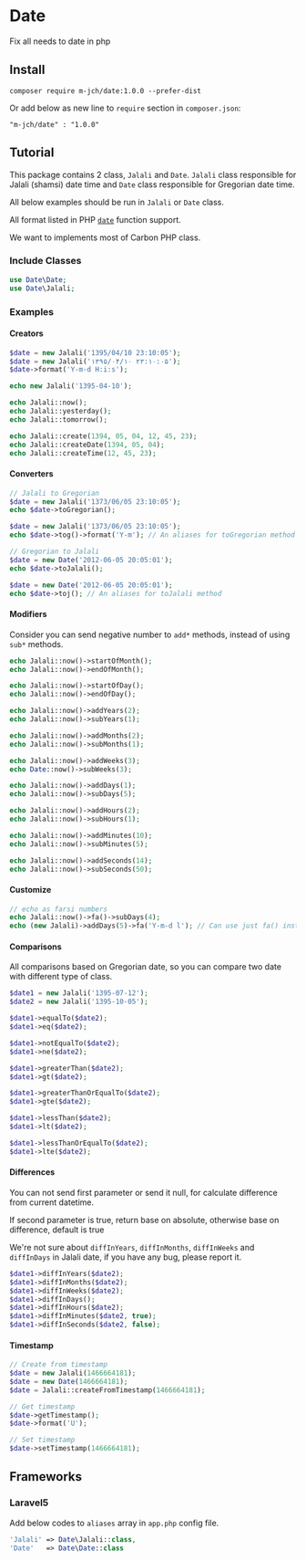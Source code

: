 # Date

Fix all needs to date in php

## Install

```
composer require m-jch/date:1.0.0 --prefer-dist
```

Or add below as new line to ```require``` section in ```composer.json```:

```
"m-jch/date" : "1.0.0"
```

## Tutorial

This package contains 2 class, ```Jalali``` and ```Date```. ```Jalali``` class responsible for Jalali (shamsi) date time and ```Date``` class responsible for Gregorian date time.

All below examples should be run in ```Jalali``` or ```Date``` class.

All format listed in PHP [```date```](http://php.net/manual/en/function.date.php) function support.

We want to implements most of Carbon PHP class.

### Include Classes

```php
use Date\Date;
use Date\Jalali;
```

### Examples

#### Creators

```php
$date = new Jalali('1395/04/10 23:10:05');
$date = new Jalali('۱۳۹۵/۰۴/۱۰ ۲۳:۱۰:۰۵');
$date->format('Y-m-d H:i:s');

echo new Jalali('1395-04-10');

echo Jalali::now();
echo Jalali::yesterday();
echo Jalali::tomorrow();

echo Jalali::create(1394, 05, 04, 12, 45, 23);
echo Jalali::createDate(1394, 05, 04);
echo Jalali::createTime(12, 45, 23);
```

#### Converters

```php
// Jalali to Gregorian
$date = new Jalali('1373/06/05 23:10:05');
echo $date->toGregorian();

$date = new Jalali('1373/06/05 23:10:05');
echo $date->tog()->format('Y-m'); // An aliases for toGregorian method

// Gregorian to Jalali
$date = new Date('2012-06-05 20:05:01');
echo $date->toJalali();

$date = new Date('2012-06-05 20:05:01');
echo $date->toj(); // An aliases for toJalali method
```

#### Modifiers

Consider you can send negative number to ```add*``` methods, instead of using ```sub*``` methods.

```php
echo Jalali::now()->startOfMonth();
echo Jalali::now()->endOfMonth();

echo Jalali::now()->startOfDay();
echo Jalali::now()->endOfDay();

echo Jalali::now()->addYears(2);
echo Jalali::now()->subYears(1);

echo Jalali::now()->addMonths(2);
echo Jalali::now()->subMonths(1);

echo Jalali::now()->addWeeks(3);
echo Date::now()->subWeeks(3);

echo Jalali::now()->addDays(1);
echo Jalali::now()->subDays(5);

echo Jalali::now()->addHours(2);
echo Jalali::now()->subHours(1);

echo Jalali::now()->addMinutes(10);
echo Jalali::now()->subMinutes(5);

echo Jalali::now()->addSeconds(14);
echo Jalali::now()->subSeconds(50);
```

#### Customize

```php
// echo as farsi numbers
echo Jalali::now()->fa()->subDays(4);
echo (new Jalali)->addDays(5)->fa('Y-m-d l'); // Can use just fa() instead of fa()->format()
```

#### Comparisons

All comparisons based on Gregorian date, so you can compare two date with different type of class.

```php
$date1 = new Jalali('1395-07-12');
$date2 = new Jalali('1395-10-05');

$date1->equalTo($date2);
$date1->eq($date2);

$date1->notEqualTo($date2);
$date1->ne($date2);

$date1->greaterThan($date2);
$date1->gt($date2);

$date1->greaterThanOrEqualTo($date2);
$date1->gte($date2);

$date1->lessThan($date2);
$date1->lt($date2);

$date1->lessThanOrEqualTo($date2);
$date1->lte($date2);
```

#### Differences

You can not send first parameter or send it null, for calculate difference from current datetime.

If second parameter is true, return base on absolute, otherwise base on difference, default is true

We're not sure about ```diffInYears```, ```diffInMonths```, ```diffInWeeks``` and ```diffInDays``` in Jalali date, if you have any bug, please report it.

```php
$date1->diffInYears($date2);
$date1->diffInMonths($date2);
$date1->diffInWeeks($date2);
$date1->diffInDays();
$date1->diffInHours($date2);
$date1->diffInMinutes($date2, true);
$date1->diffInSeconds($date2, false);
```

#### Timestamp

```php
// Create from timestamp
$date = new Jalali(1466664181);
$date = new Date(1466664181);
$date = Jalali::createFromTimestamp(1466664181);

// Get timestamp
$date->getTimestamp();
$date->format('U');

// Set timestamp
$date->setTimestamp(1466664181);
```

## Frameworks

### Laravel5

Add below codes to ```aliases``` array in ```app.php``` config file.

```php
'Jalali' => Date\Jalali::class,
'Date'   => Date\Date::class
```
